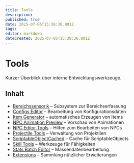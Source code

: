 ```yaml
---
title: Tools
description:
published: true
date: 2025-07-05T15:38:36.801Z
tags:
editor: markdown
dateCreated: 2025-07-05T15:38:36.801Z
---
```


# Tools

Kurzer Überblick über interne Entwicklungswerkzeuge.

## Inhalt
- [Bereichssensorik](Bereichssensorik.md) – Subsystem zur Bereichserfassung
- [Configs Editor](Configs%20Editor.md) – Bearbeitung von Konfigurationsdaten
- [Item Generator](Item%20Generator.md) – automatisches Erzeugen von Items
- [NPC Animation Preview](NPC%20Animation%20Preview.md) – Vorschau von Animationen
- [NPC Editor Tools](NPC%20Editor%20Tools.md) – Hilfen zum Bearbeiten von NPCs
- [Projectile Tools](Projectile%20Tools.md) – Verwaltung von Projektilen
- [ScriptableObjectCached](ScriptableObjectCached.md) – Cache für ScriptableObjects
- [Skill Tools](Skill%20Tools.md) – Werkzeuge für Fähigkeiten
- [Stats Batch Editor](Stats%20Batch%20Editor.md) – Massendatenbearbeitung
- [Extensions](Extensions/README.md) – Sammlung nützlicher Erweiterungen
